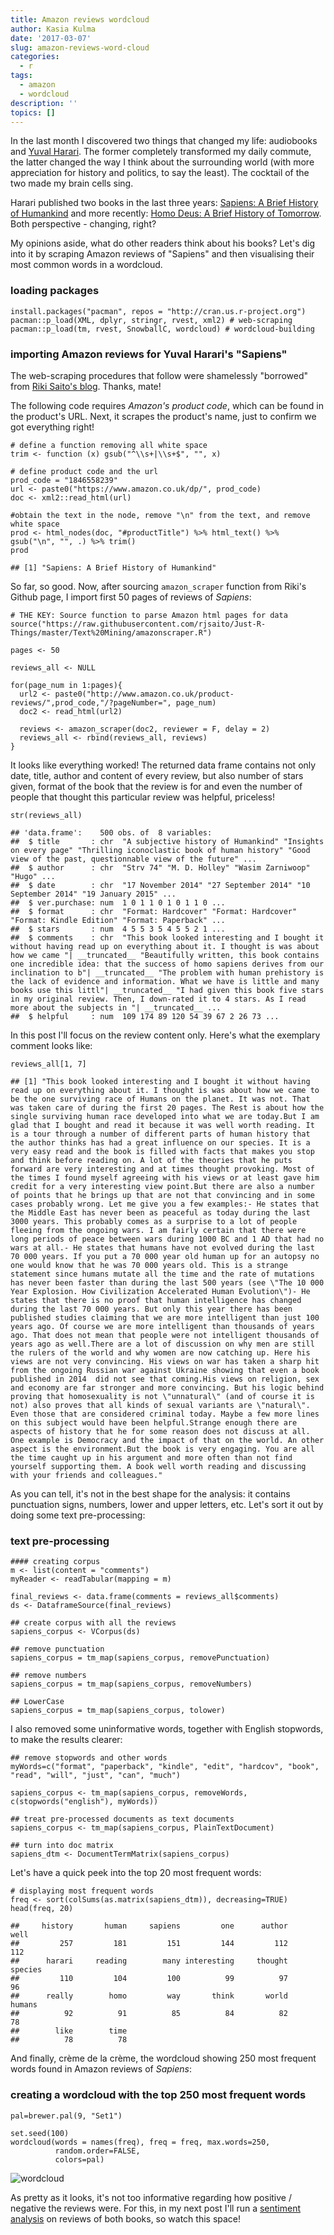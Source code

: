 ```yaml
---
title: Amazon reviews wordcloud
author: Kasia Kulma
date: '2017-03-07'
slug: amazon-reviews-word-cloud
categories:
  - r
tags:
  - amazon
  - wordcloud
description: ''
topics: []
---
```


In the last month I discovered two things that changed my life: audiobooks and [Yuval Harari](https://en.wikipedia.org/wiki/Yuval_Noah_Harari). The former completely transformed my daily commute, the latter changed the way I think about the surrounding world (with more appreciation for history and politics, to say the least). The cocktail of the two made my brain cells sing.

Harari published two books in the last three years: [Sapiens: A Brief History of Humankind](https://www.amazon.co.uk/Sapiens-Humankind-Yuval-Noah-Harari/dp/1846558239) and more recently: [Homo Deus: A Brief History of Tomorrow](https://www.amazon.co.uk/Homo-Deus-Brief-History-Tomorrow/dp/1910701874/). Both perspective - changing, right?

My opinions aside, what do other readers think about his books? Let's dig into it by scraping Amazon reviews of "Sapiens" and then visualising their most common words in a wordcloud.

### loading packages

```
install.packages("pacman", repos = "http://cran.us.r-project.org")
pacman::p_load(XML, dplyr, stringr, rvest, xml2) # web-scraping
pacman::p_load(tm, rvest, SnowballC, wordcloud) # wordcloud-building
```

### importing Amazon reviews for Yuval Harari's "Sapiens"

The web-scraping procedures that follow were shamelessly "borrowed" from [Riki Saito's blog](https://justrthings.wordpress.com/2016/08/17/web-scraping-and-sentiment-analysis-of-amazon-reviews/). Thanks, mate!

The following code requires *Amazon's product code*, which can be found in the product's URL. Next, it scrapes the product's name, just to confirm we got everything right!

```
# define a function removing all white space
trim <- function (x) gsub("^\\s+|\\s+$", "", x)

# define product code and the url
prod_code = "1846558239"
url <- paste0("https://www.amazon.co.uk/dp/", prod_code)
doc <- xml2::read_html(url)

#obtain the text in the node, remove "\n" from the text, and remove white space
prod <- html_nodes(doc, "#productTitle") %>% html_text() %>% gsub("\n", "", .) %>% trim()
prod
```

    ## [1] "Sapiens: A Brief History of Humankind"

So far, so good. Now, after sourcing `amazon_scraper` function from Riki's Github page, I import first 50 pages of reviews of *Sapiens*:

```
# THE KEY: Source function to parse Amazon html pages for data
source("https://raw.githubusercontent.com/rjsaito/Just-R-Things/master/Text%20Mining/amazonscraper.R")
```

```
pages <- 50

reviews_all <- NULL

for(page_num in 1:pages){
  url2 <- paste0("http://www.amazon.co.uk/product-reviews/",prod_code,"/?pageNumber=", page_num)
  doc2 <- read_html(url2)

  reviews <- amazon_scraper(doc2, reviewer = F, delay = 2)
  reviews_all <- rbind(reviews_all, reviews)
}
```

It looks like everything worked! The returned data frame contains not only date, title, author and content of every review, but also number of stars given, format of the book that the review is for and even the number of people that thought this particular review was helpful, priceless!


```
str(reviews_all)
```

    ## 'data.frame':    500 obs. of  8 variables:
    ##  $ title       : chr  "A subjective history of Humankind" "Insights on every page" "Thrilling iconoclastic book of human history" "Good view of the past, questionnable view of the future" ...
    ##  $ author      : chr  "Strv 74" "M. D. Holley" "Wasim Zarniwoop" "Hugo" ...
    ##  $ date        : chr  "17 November 2014" "27 September 2014" "10 September 2014" "19 January 2015" ...
    ##  $ ver.purchase: num  1 0 1 1 0 1 0 1 1 0 ...
    ##  $ format      : chr  "Format: Hardcover" "Format: Hardcover" "Format: Kindle Edition" "Format: Paperback" ...
    ##  $ stars       : num  4 5 5 3 5 4 5 5 2 1 ...
    ##  $ comments    : chr  "This book looked interesting and I bought it without having read up on everything about it. I thought is was about how we came "| __truncated__ "Beautifully written, this book contains one incredible idea: that the success of homo sapiens derives from our inclination to b"| __truncated__ "The problem with human prehistory is the lack of evidence and information. What we have is little and many books use this littl"| __truncated__ "I had given this book five stars in my original review. Then, I down-rated it to 4 stars. As I read more about the subjects in "| __truncated__ ...
    ##  $ helpful     : num  109 174 89 120 54 39 67 2 26 73 ...

In this post I'll focus on the review content only. Here's what the exemplary comment looks like:

``` 
reviews_all[1, 7]
```

    ## [1] "This book looked interesting and I bought it without having read up on everything about it. I thought is was about how we came to be the one surviving race of Humans on the planet. It was not. That was taken care of during the first 20 pages. The Rest is about how the single surviving human race developed into what we are today.But I am glad that I bought and read it because it was well worth reading. It is a tour through a number of different parts of human history that the author thinks has had a great influence on our species. It is a very easy read and the book is filled with facts that makes you stop and think before reading on. A lot of the theories that he puts forward are very interesting and at times thought provoking. Most of the times I found myself agreeing with his views or at least gave him credit for a very interesting view point.But there are also a number of points that he brings up that are not that convincing and in some cases probably wrong. Let me give you a few examples:- He states that the Middle East has never been as peaceful as today during the last 3000 years. This probably comes as a surprise to a lot of people fleeing from the ongoing wars. I am fairly certain that there were long periods of peace between wars during 1000 BC and 1 AD that had no wars at all.- He states that humans have not evolved during the last 70 000 years. If you put a 70 000 year old human up for an autopsy no one would know that he was 70 000 years old. This is a strange statement since humans mutate all the time and the rate of mutations has never been faster than during the last 500 years (see \"The 10 000 Year Explosion. How Civilization Accelerated Human Evolution\")- He states that there is no proof that human intelligence has changed during the last 70 000 years. But only this year there has been published studies claiming that we are more intelligent than just 100 years ago. Of course we are more intelligent than thousands of years ago. That does not mean that people were not intelligent thousands of years ago as well.There are a lot of discussion on why men are still the rulers of the world and why women are now catching up. Here his views are not very convincing. His views on war has taken a sharp hit from the ongoing Russian war against Ukraine showing that even a book published in 2014  did not see that coming.His views on religion, sex and economy are far stronger and more convincing. But his logic behind proving that homosexuality is not \"unnatural\" (and of course it is not) also proves that all kinds of sexual variants are \"natural\". Even those that are considered criminal today. Maybe a few more lines on this subject would have been helpful.Strange enough there are aspects of history that he for some reason does not discuss at all. One example is Democracy and the impact of that on the world. An other aspect is the environment.But the book is very engaging. You are all the time caught up in his argument and more often than not find yourself supporting them. A book well worth reading and discussing with your friends and colleagues."

As you can tell, it's not in the best shape for the analysis: it contains punctuation signs, numbers, lower and upper letters, etc. Let's sort it out by doing some text pre-processing:

### text pre-processing

```
#### creating corpus
m <- list(content = "comments")
myReader <- readTabular(mapping = m)

final_reviews <- data.frame(comments = reviews_all$comments)
ds <- DataframeSource(final_reviews)

## create corpus with all the reviews
sapiens_corpus <- VCorpus(ds)

## remove punctuation
sapiens_corpus = tm_map(sapiens_corpus, removePunctuation)

## remove numbers
sapiens_corpus = tm_map(sapiens_corpus, removeNumbers)

## LowerCase
sapiens_corpus = tm_map(sapiens_corpus, tolower)
```

I also removed some uninformative words, together with English stopwords, to make the results clearer:

```
## remove stopwords and other words
myWords=c("format", "paperback", "kindle", "edit", "hardcov", "book", "read", "will", "just", "can", "much")

sapiens_corpus <- tm_map(sapiens_corpus, removeWords, c(stopwords("english"), myWords))

## treat pre-processed documents as text documents
sapiens_corpus <- tm_map(sapiens_corpus, PlainTextDocument)

## turn into doc matrix
sapiens_dtm <- DocumentTermMatrix(sapiens_corpus)
```

Let's have a quick peek into the top 20 most frequent words:

```
# displaying most frequent words
freq <- sort(colSums(as.matrix(sapiens_dtm)), decreasing=TRUE)   
head(freq, 20)  
```

    ##     history       human     sapiens         one      author        well
    ##         257         181         151         144         112         112
    ##      harari     reading        many interesting     thought     species
    ##         110         104         100          99          97          96
    ##      really        homo         way       think       world      humans
    ##          92          91          85          84          82          78
    ##        like        time
    ##          78          78

And finally, crème de la crème, the wordcloud showing 250 most frequent words found in Amazon reviews of *Sapiens*:

### creating a wordcloud with the top 250 most frequent words

```
pal=brewer.pal(9, "Set1")

set.seed(100)
wordcloud(words = names(freq), freq = freq, max.words=250,
          random.order=FALSE,
          colors=pal)
```

![wordcloud](/post/2017-03-07-amazon-reviews-word-cloud_files/unnamed-chunk-10-1.png)

As pretty as it looks, it's not too informative regarding how positive / negative the reviews were. For this, in my next post I'll run a [sentiment analysis](https://en.wikipedia.org/wiki/Sentiment_analysis) on reviews of both books, so watch this space!